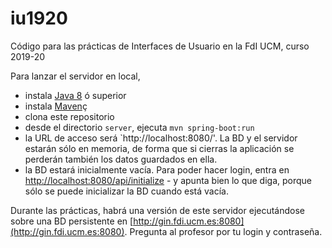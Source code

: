 # iu1920

Código para las prácticas de Interfaces de Usuario en la FdI UCM, curso 2019-20

Para lanzar el servidor en local,
* instala [Java 8](https://openjdk.java.net/install/) ó superior
* instala [Maven](https://maven.apache.org/download.cgi)ç
* clona este repositorio
* desde el directorio `server`, ejecuta `mvn spring-boot:run`
* la URL de acceso será `http://localhost:8080/'. La BD y el servidor estarán sólo en memoria, de forma que si cierras la aplicación se perderán también los datos guardados en ella.
* la BD estará inicialmente vacía. Para poder hacer login, entra en [http://localhost:8080/api/initialize](http://localhost:8080/api/initialize) - y apunta bien lo que diga, porque sólo se puede inicializar la BD cuando está vacía.

Durante las prácticas, habrá una versión de este servidor ejecutándose sobre una BD persistente en [http://gin.fdi.ucm.es:8080](http://gin.fdi.ucm.es:8080). Pregunta al profesor por tu login y contraseña.



